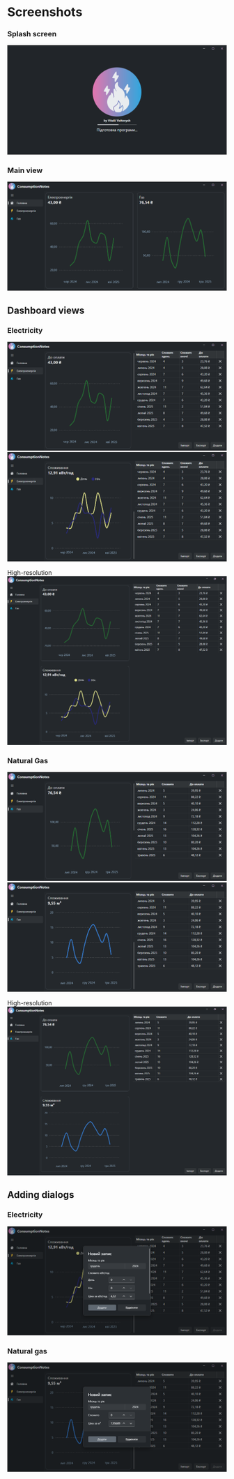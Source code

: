# Screenshots
### Splash screen
<img src="splash-screen.png">

### Main view
<img src="home-view.png">

## Dashboard views
### Electricity
<img src="electricity-dashboard-view.png">
<img src="electricity-dashboard-view2.png">

High-resolution
<img src="electricity-view-high-resolution.png">

### Natural Gas
<img src="natural-gas-dashboard-view.png">
<img src="natural-gas-dashboard-view2.png">

High-resolution
<img src="natural-gas-view-high-resolution.png">

## Adding dialogs
### Electricity
<img src="electricity-adding-dialog.png">

### Natural gas
<img src="natural-gas-adding-dialog.png">